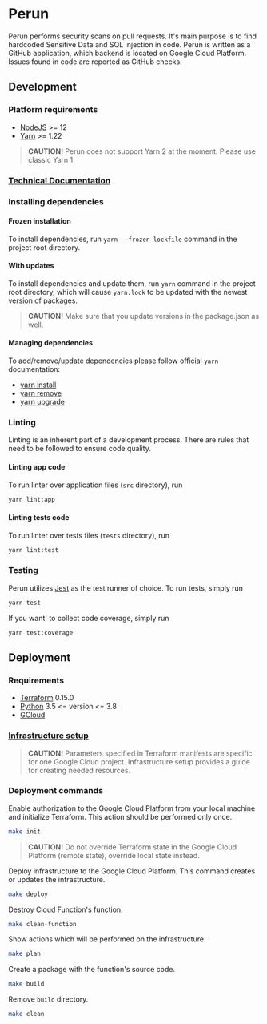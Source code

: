 # Perun

Perun performs security scans on pull requests. It's main purpose is to find hardcoded Sensitive Data and SQL injection in code. Perun is written as a GitHub application, which backend is located on Google Cloud Platform. Issues found in code are reported as GitHub checks.

## Development

### Platform requirements
- [NodeJS](https://nodejs.org/en/) >= 12
- [Yarn](https://classic.yarnpkg.com/lang/en/) >= 1.22

> **CAUTION!** Perun does not support Yarn 2 at the moment. Please use classic Yarn 1

### [Technical Documentation](TECH-DOCS.md)
### Installing dependencies

#### Frozen installation
To install dependencies, run `yarn --frozen-lockfile` command in the project root directory.

#### With updates
To install dependencies and update them, run `yarn` command in the project root directory, which will cause
`yarn.lock` to be updated with the newest version of packages.
> **CAUTION!** Make sure that you update versions in the package.json as well.

#### Managing dependencies
To add/remove/update dependencies please follow official `yarn` documentation:
- [yarn install](https://classic.yarnpkg.com/en/docs/cli/install)
- [yarn remove](https://classic.yarnpkg.com/en/docs/cli/remove)
- [yarn upgrade](https://classic.yarnpkg.com/en/docs/cli/upgrade)

### Linting
Linting is an inherent part of a development process. There are rules that need to be followed to ensure code quality.

#### Linting app code
To run linter over application files (`src` directory), run
```sh
yarn lint:app
```

#### Linting tests code
To run linter over tests files (`tests` directory), run
```sh
yarn lint:test
```

### Testing
Perun utilizes [Jest](https://jestjs.io/) as the test runner of choice. To run tests, simply run
```sh
yarn test
```

If you want' to collect code coverage, simply run
```sh
yarn test:coverage
```

## Deployment

### Requirements

- [Terraform](https://www.terraform.io/) 0.15.0
- [Python](https://www.python.org/) 3.5 <= version <= 3.8
- [GCloud](https://cloud.google.com/sdk/docs/install)

### [Infrastructure setup](SETUP.md)

> **CAUTION!** Parameters specified in Terraform manifests are specific for one Google Cloud project. Infrastructure setup provides a guide for creating needed resources.

### Deployment commands

Enable authorization to the Google Cloud Platform from your local machine and initialize Terraform. This action should be performed only once.

```sh
make init
```

> **CAUTION!** Do not override Terraform state in the Google Cloud Platform (remote state), override local state instead.

Deploy infrastructure to the Google Cloud Platform. This command creates or updates the infrastructure.

```sh
make deploy
```

Destroy Cloud Function's function.

```sh
make clean-function
```

Show actions which will be performed on the infrastructure.

```sh
make plan
```

Create a package with the function's source code.

```sh
make build
```

Remove `build` directory.

```sh
make clean
```
